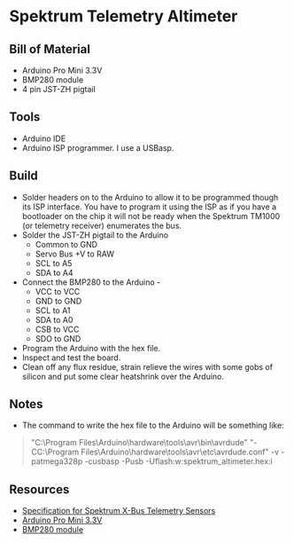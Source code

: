 # Spektrum Telemetry Altimeter

## Bill of Material

* Arduino Pro Mini 3.3V
* BMP280 module
* 4 pin JST-ZH pigtail

## Tools

* Arduino IDE
* Arduino ISP programmer. I use a USBasp.

## Build

* Solder headers on to the Arduino to allow it to be programmed though its ISP interface.
You have to program it using the ISP as if you have a bootloader on the chip it will not be ready when 
the Spektrum TM1000 (or telemetry receiver) enumerates the bus.
* Solder the JST-ZH pigtail to the Arduino
  * Common to GND
  * Servo Bus +V to RAW
  * SCL to A5
  * SDA to A4
* Connect the BMP280 to the Arduino -
  * VCC to VCC
  * GND to GND
  * SCL to A1
  * SDA to A0
  * CSB to VCC
  * SDO to GND
* Program the Arduino with the hex file.
* Inspect and test the board.
* Clean off any flux residue, strain relieve the wires with some gobs of silicon
and put some clear heatshrink over the Arduino.

## Notes

* The command to write the hex file to the Arduino will be something like:
>"C:\Program Files\Arduino\hardware\tools\avr\bin\avrdude" "-CC:\Program Files\Arduino\hardware\tools\avr\etc\avrdude.conf" -v -patmega328p -cusbasp -Pusb -Uflash:w:spektrum_altimeter.hex:i

## Resources

* [Specification for Spektrum X-Bus Telemetry Sensors](https://www.spektrumrc.com/ProdInfo/Files/SPM_Telemetry_Developers_Specs.pdf)
* [Arduino Pro Mini 3.3V](https://www.banggood.com/3_3V-8MHz-ATmega328P-AU-Pro-Mini-Microcontroller-Board-With-Pins-p-916211.html)
* [BMP280 module](https://www.banggood.com/3Pcs-GY-BMP280-3_3-High-Precision-Atmospheric-Pressure-Sensor-Module-For-Arduino-p-1113782.html)
